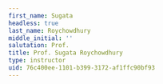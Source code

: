```yaml
---
first_name: Sugata
headless: true
last_name: Roychowdhury
middle_initial: ''
salutation: Prof.
title: Prof. Sugata Roychowdhury
type: instructor
uid: 76c400ee-1101-b399-3172-af1ffc90bf93
---
```


